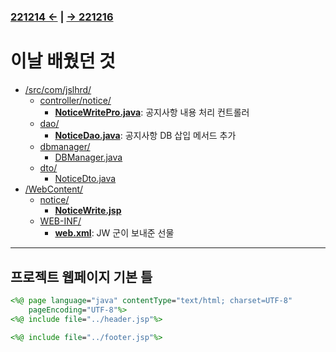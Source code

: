 ﻿#
### [221214 ←](../../221205-230127_JSP/22-12/221214/) | [→ 221216](../../221205-230127_JSP/22-12/221216/)

# 이날 배웠던 것

- [/src/com/jslhrd/](../../221205-230127_JSP/22-12/221215/jslhrdServlet/src/com/jslhrd/)
    - [controller/notice/](../../221205-230127_JSP/22-12/221215/jslhrdServlet/src/com/jslhrd/controller/notice/)
        - [**NoticeWritePro.java**](../../221205-230127_JSP/22-12/221215/jslhrdServlet/src/com/jslhrd/controller/notice/NoticeWritePro.java): 공지사항 내용 처리 컨트롤러
    - [dao/](../../221205-230127_JSP/22-12/221215/jslhrdServlet/src/com/jslhrd/dao/)
        - [**NoticeDao.java**](../../221205-230127_JSP/22-12/221215/jslhrdServlet/src/com/jslhrd/dao/NoticeDao.java): 공지사항 DB 삽입 메서드 추가
    - [dbmanager/](../../221205-230127_JSP/22-12/221215/jslhrdServlet/src/com/jslhrd/dbmanager/)
        - [DBManager.java](../../221205-230127_JSP/22-12/221215/jslhrdServlet/src/com/jslhrd/dbmanager/DBManager.java)
    - [dto/](../../221205-230127_JSP/22-12/221215/jslhrdServlet/src/com/jslhrd/dto/)
        - [NoticeDto.java](../../221205-230127_JSP/22-12/221215/jslhrdServlet/src/com/jslhrd/dto/NoticeDto.java)
- [/WebContent/](../../221205-230127_JSP/22-12/221215/jslhrdServlet/WebContent)
    - [notice/](../../221205-230127_JSP/22-12/221215/jslhrdServlet/WebContent/notice)
        - [**NoticeWrite.jsp**](../../221205-230127_JSP/22-12/221215/jslhrdServlet/WebContent/notice/noticeWrite.jsp)
    - [WEB-INF/](../../221205-230127_JSP/22-12/221215/jslhrdServlet/WebContent/WEB-INF/)
        - [**web.xml**](../../221205-230127_JSP/22-12/221215/jslhrdServlet/WebContent/WEB-INF/web.xml): JW 군이 보내준 선물

---

## 프로젝트 웹페이지 기본 틀

```jsp
<%@ page language="java" contentType="text/html; charset=UTF-8"
    pageEncoding="UTF-8"%>
<%@ include file="../header.jsp"%>

<%@ include file="../footer.jsp"%>
```